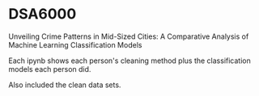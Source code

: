 # DSA6000
Unveiling Crime Patterns in Mid-Sized Cities: A Comparative Analysis of Machine Learning Classification Models

Each ipynb shows each person's cleaning method plus the classification models each person did.

Also included the clean data sets.
